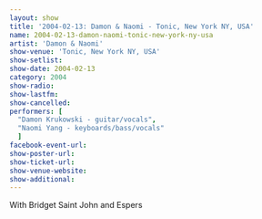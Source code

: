 ```yaml
---
layout: show
title: '2004-02-13: Damon & Naomi - Tonic, New York NY, USA'
name: 2004-02-13-damon-naomi-tonic-new-york-ny-usa
artist: 'Damon & Naomi'
show-venue: 'Tonic, New York NY, USA'
show-setlist: 
show-date: 2004-02-13
category: 2004
show-radio: 
show-lastfm: 
show-cancelled: 
performers: [
  "Damon Krukowski - guitar/vocals",
  "Naomi Yang - keyboards/bass/vocals"
  ]
facebook-event-url: 
show-poster-url: 
show-ticket-url: 
show-venue-website: 
show-additional: 
---
```


With Bridget Saint John and Espers